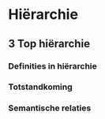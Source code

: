 # Hiërarchie 


## 3 Top hiërarchie
<div class="issue" data-number="191"></div>


### Definities in hiërarchie


### Totstandkoming


### Semantische relaties
<div class="issue" data-number="195"></div>







